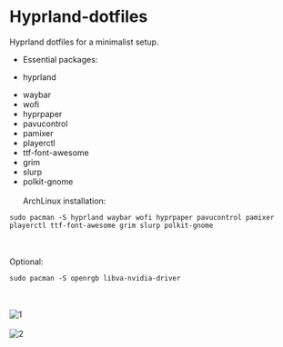 # Hyprland-dotfiles

Hyprland dotfiles for a minimalist setup.

- Essential packages:
* hyprland
+ waybar
+ wofi
+ hyprpaper
+ pavucontrol
+ pamixer
+ playerctl
+ ttf-font-awesome
+ grim
+ slurp
+ polkit-gnome
<br><br>
ArchLinux installation:
```
sudo pacman -S hyprland waybar wofi hyprpaper pavucontrol pamixer playerctl ttf-font-awesome grim slurp polkit-gnome 
```
<br><br>
Optional:
```
sudo pacman -S openrgb libva-nvidia-driver
```
<br><br>
![1](https://github.com/user-attachments/assets/69e99ffc-b066-4988-b572-da718e0548bb)
<br><br>
![2](https://github.com/user-attachments/assets/25a10162-436d-4085-871f-960841a9844f)


